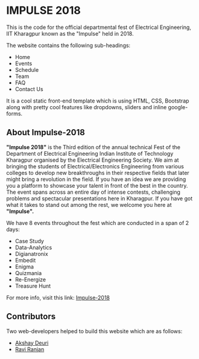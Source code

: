 # IMPULSE 2018
This is the code for the official departmental fest of Electrical Engineering, IIT Kharagpur known as the "Impulse" held in 2018.

The website contains the following sub-headings:
* Home
* Events
* Schedule
* Team
* FAQ
* Contact Us

It is a cool static front-end template which is using HTML, CSS, Bootstrap along with pretty cool features like dropdowns, sliders and inline google-forms.

## About Impulse-2018

**"Impulse 2018"** is the Third edition of the annual technical Fest of the Department of Electrical Engineering Indian Institute of Technology Kharagpur organised by the Electrical Engineering Society. We aim at bringing the students of Electrical/Electronics Engineering from various colleges to develop new breakthroughs in their respective fields that later might bring a revolution in the field. If you have an idea we are providing you a platform to showcase your talent in front of the best in the country. The event spans across an entire day of intense contests, challenging problems and spectacular presentations here in Kharagpur. If you have got what it takes to stand out among the rest, we welcome you here at **"Impulse".**

We have 8 events throughout the fest which are conducted in a span of 2 days:
* Case Study
* Data-Analytics
* Digianatronix
* Embedit
* Enigma
* Quizmania
* Re-Energize
* Treasure Hunt

For more info, visit this link: [Impulse-2018](http://www.ee.iitkgp.ac.in/ees/impulse/)

## Contributors

Two web-developers helped to build this website which are as follows:
* [Akshay Deuri](https://www.facebook.com/akshay.deuri.75)
* [Ravi Ranjan](https://www.facebook.com/raviranjan747)
